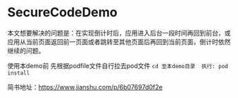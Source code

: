 # SecureCodeDemo

本文想要解决的问题是：在实现倒计时后，应用进入后台一段时间再回到前台，或应用从当前页面返回前一页面或者跳转至其他页面后再回到当前页面，倒计时依然继续的问题。

使用本demo前 先根据podfile文件自行拉去pod文件
``` cd 至本demo目录  执行: pod install   ```


简书地址：https://www.jianshu.com/p/6b07697d0f2e

